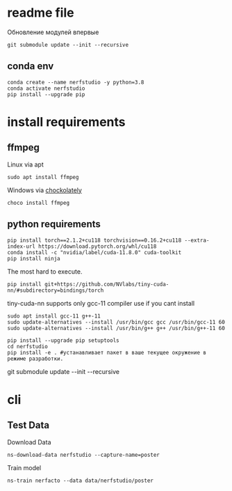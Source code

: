 # readme file

Обновление модулей впервые
```
git submodule update --init --recursive
```

## conda env

```
conda create --name nerfstudio -y python=3.8
conda activate nerfstudio
pip install --upgrade pip
```

# install requirements
## ffmpeg
Linux via apt
```
sudo apt install ffmpeg 
```
Windows via [chockolately](https://chocolatey.org/)
```
choco install ffmpeg
```

## python requirements
```
pip install torch==2.1.2+cu118 torchvision==0.16.2+cu118 --extra-index-url https://download.pytorch.org/whl/cu118
conda install -c "nvidia/label/cuda-11.8.0" cuda-toolkit
pip install ninja
```
The most hard to execute.
```
pip install git+https://github.com/NVlabs/tiny-cuda-nn/#subdirectory=bindings/torch
```
tiny-cuda-nn supports only gcc-11 compiler use if you cant install
```
sudo apt install gcc-11 g++-11
sudo update-alternatives --install /usr/bin/gcc gcc /usr/bin/gcc-11 60
sudo update-alternatives --install /usr/bin/g++ g++ /usr/bin/g++-11 60
```

```
pip install --upgrade pip setuptools
cd nerfstudio
pip install -e . #устанавливает пакет в ваше текущее окружение в режиме разработки.
```


git submodule update --init --recursive


# cli
## Test Data
Download Data
```
ns-download-data nerfstudio --capture-name=poster
```

Train model
```
ns-train nerfacto --data data/nerfstudio/poster
```




